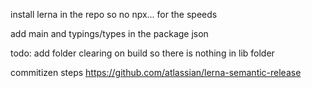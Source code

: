 


install lerna in the repo so no npx... 
for the speeds

add main and typings/types in the package json

todo: add folder clearing on build so there is nothing in lib folder


commitizen
steps
https://github.com/atlassian/lerna-semantic-release


